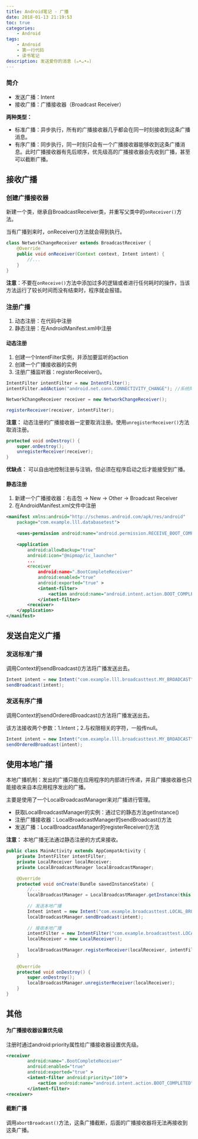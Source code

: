 ```yaml
---
title: Android笔记 - 广播
date: 2018-01-13 21:19:53
toc: true
categories:
    - Android
tags: 
    - Android
    - 第一行代码
    - 读书笔记
description: 发送爱你的消息 (๑•ᴗ•๑)
---
```


### 简介

- 发送广播：Intent
- 接收广播：广播接收器（Broadcast Receiver）

**两种类型：**

- 标准广播：异步执行，所有的广播接收器几乎都会在同一时刻接收到这条广播消息。
- 有序广播：同步执行，同一时刻只会有一个广播接收器能够收到这条广播消息。此时广播接收器有先后顺序，优先级高的广播接收器会先收到广播，甚至可以截断广播。


## 接收广播

### 创建广播接收器

新建一个类，继承自BroadcastReceiver类，并重写父类中的`onReceiver()`方法。

当有广播到来时，onReceiver()方法就会得到执行。

```java
class NetworkChangeReceiver extends BroadcastReceiver {
    @Override
    public void onReceiver(Context context, Intent intent) {
        //...
    }
}
```

**注意**：不要在`onReceive()`方法中添加过多的逻辑或者进行任何耗时的操作，当该方法运行了较长时间而没有结束时，程序就会报错。

### 注册广播

1. 动态注册：在代码中注册
2. 静态注册：在AndroidManifest.xml中注册

#### 动态注册

1. 创建一个IntentFilter实例，并添加要监听的action
2. 创建一个广播接收器的实例
3. 注册广播监听器：registerReceiver()。

```java
IntentFilter intentFilter = new IntentFilter();
intentFilter.addAction("android.net.conn.CONNECTIVITY_CHANGE"); //系统网络变化监听

NetworkChangeReceiver receiver = new NetworkChangeReceiver();

registerReceiver(receiver, intentFilter);
```

**注意：** 动态注册的广播接收器一定要取消注册。使用`unregisterReceiver()`方法取消注册。

```java
protected void onDestroy() {
    super.onDestroy();
    unregisterReceiver(receiver);
}
```

**优缺点：** 可以自由地控制注册与注销，但必须在程序启动之后才能接受到广播。

#### 静态注册

1. 新建一个广播接收器：右击包 -> New -> Other -> Broadcast Receiver
2. 在AndroidManifest.xml文件中注册

```xml
<manifest xmlns:android="http://schemas.android.com/apk/res/android"
    package="com.example.lll.databasetest">
    
    <uses-permission android:name="android.permission.RECEIVE_BOOT_COMPLETED" />
    
    <application
        android:allowBackup="true"
        android:icon="@mipmap/ic_launcher"
        ...
        <receiver
            android:name=".BootCompleteReceiver"
            android:enabled="true"
            android:exported="true" >
            <intent-filter>
                <action android:name="android.intent.action.BOOT_COMPLETED" />
            </intent-filter>
        <receiver>
    </application>
</manifest>
```

## 发送自定义广播

### 发送标准广播

调用Context的sendBroadcast()方法将广播发送出去。

```java
Intent intent = new Intent("com.example.lll.broadcasttest.MY_BROADCAST");
sendBroadcast(intent);
```

### 发送有序广播

调用Context的sendOrderedBroadcast()方法将广播发送出去。

该方法接收两个参数：1.Intent；2.与权限相关的字符，一般传null。

```java
Intent intent = new Intent("com.example.lll.broadcasttest.MY_BROADCAST");
sendOrderedBroadcast(intent);
```

## 使用本地广播

本地广播机制：发出的广播只能在应用程序的内部进行传递，并且广播接收器也只能接收来自本应用程序发出的广播。

主要是使用了一个LocalBroadcastManager来对广播进行管理。

- 获取LocalBroadcastManager的实例：通过它的静态方法getInstance()
- 注册广播接收器：LocalBroadcastManager的sendBroadcast()方法
- 发送广播：LocalBroadcastManager的registerReceiver()方法

**注意：** 本地广播无法通过静态注册的方式来接收。

```java
public class MainActivity extends AppCompatActivity {
    private IntentFilter intentFilter;
    private LocalReceiver localReceiver;
    private LocalBroadcastManager localBroadcastManager;
    
    @Override
    protected void onCreate(Bundle savedInstanceState) {
        //...
        localBroadcastManager = LocalBroadcastManager.getInstance(this);
        
        // 发送本地广播
        Intent intent = new Intent("com.example.broadcasttest.LOCAL_BROADCAST");
        localBroadcastManager.sendBroadcast(intent);
        
        // 接收本地广播
        intentFilter = new IntentFilter("com.example.broadcasttest.LOCAL_BROADCAST");
        localReceiver = new LocalReceiver();
        
        localBroadcastManager.registerReceiver(localReceiver, intentFilter);
    }
    
    @Override
    protected void onDestroy() {
        super.onDestroy();
        localBroadcastManager.unregisterReceiver(localReceiver);
    }
}
```

## 其他

#### 为广播接收器设置优先级

注册时通过android:priority属性给广播接收器设置优先级。

```xml
<receiver
        android:name=".BootCompleteReceiver"
        android:enabled="true"
        android:exported="true" >
        <intent-filter android:priority="100">
            <action android:name="android.intent.action.BOOT_COMPLETED" />
        </intent-filter>
<receiver>
```

#### 截断广播

调用`abortBroadcast()`方法，这条广播截断，后面的广播接收器将无法再接收到这条广播。
